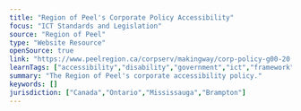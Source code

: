 ```yaml
---
title: "Region of Peel's Corporate Policy Accessibility"
focus: "ICT Standards and Legislation"
source: "Region of Peel"
type: "Website Resource"
openSource: true
link: "https://www.peelregion.ca/corpserv/makingway/corp-policy-g00-20.htm"
learnTags: ["accessibility","disability","government","ict","framework","fairness","canadianLandscape","regulation"]
summary: "The Region of Peel's corporate accessibility policy."
keywords: []
jurisdiction: ["Canada","Ontario","Mississauga","Brampton"]
---
```

